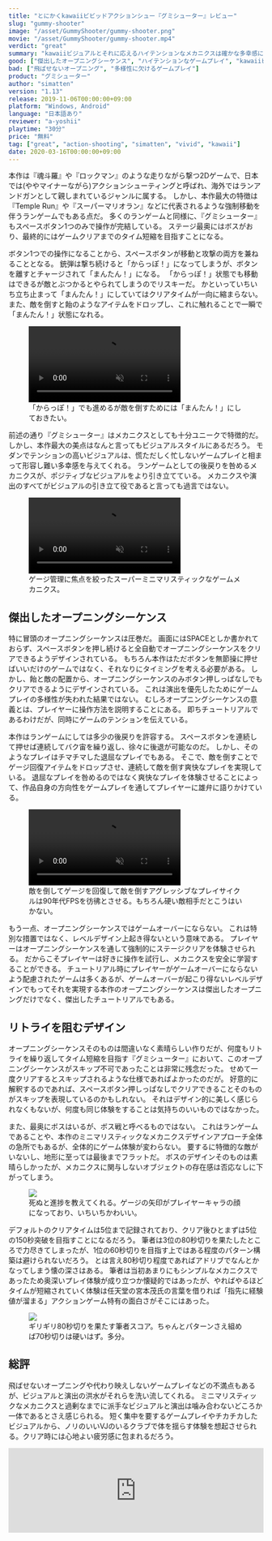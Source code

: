 ```yaml
---
title: "とにかくkawaiiビビッドアクションシュー『グミシューター』レビュー"
slug: "gummy-shooter"
image: "/asset/GummyShooter/gummy-shooter.png"
movie: "/asset/GummyShooter/gummy-shooter.mp4"
verdict: "great"
summary: "kawaiiビジュアルとそれに応えるハイテンションなメカニクスは確かな多幸感に満ちている。作品の姿勢をゲームプレイを通してプレイヤーに語りかけるオープニングシーケンスはゲームならではな演出手法として一級品。"
good: ["傑出したオープニングシーケンス", "ハイテンションなゲームプレイ", "kawaiiビジュアル"]
bad: ["飛ばせないオープニング", "多様性に欠けるゲームプレイ"]
product: "グミシューター"
author: "simatten"
version: "1.13"
release: 2019-11-06T00:00:00+09:00
platform: "Windows, Android"
language: "日本語あり"
reviewer: "a-yoshii"
playtime: "30分"
price: "無料"
tag: ["great", "action-shooting", "simatten", "vivid", "kawaii"]
date: 2020-03-16T00:00:00+09:00
---
```


本作は『魂斗羅』や『ロックマン』のような走りながら撃つ2Dゲームで、日本では(ややマイナーながら)アクションシューティングと呼ばれ、海外ではランアンドガンとして親しまれているジャンルに属する。
しかし、本作最大の特徴は『Temple Run』や『スーパーマリオラン』などに代表されるような強制移動を伴うランゲームでもある点だ。
多くのランゲームと同様に、『グミシューター』もスペースボタン1つのみで操作が完結している。
ステージ最奥にはボスがおり、最終的にはゲームクリアまでのタイム短縮を目指すことになる。

ボタン1つでの操作になることから、スペースボタンが移動と攻撃の両方を兼ねることとなる。
銃弾は撃ち続けると「からっぽ！」になってしまうが、ボタンを離すとチャージされて「まんたん！」になる。
「からっぽ！」状態でも移動はできるが敵とぶつかるとやられてしまうのでリスキーだ。
かといっていちいち立ち止まって「まんたん！」にしていてはクリアタイムが一向に縮まらない。
また、敵を倒すと飴のようなアイテムをドロップし、これに触れることで一瞬で「まんたん！」状態になれる。

<figure>
	<video playsinline autoplay muted loop src="/asset/GummyShooter/empty.mp4"></video>
	<figcaption>「からっぽ！」でも進めるが敵を倒すためには「まんたん！」にしておきたい。</figcaption>
</figure>

前述の通り『グミシューター』はメカニクスとしても十分ユニークで特徴的だ。
しかし、本作最大の美点はなんと言ってもビジュアルスタイルにあるだろう。
モダンでテンションの高いビジュアルは、慌ただしく忙しないゲームプレイと相まって形容し難い多幸感を与えてくれる。
ランゲームとしての後戻りを咎めるメカニクスが、ポジティブなビジュアルをより引き立てている。
メカニクスや演出のすべてがビジュアルの引き立て役であると言っても過言ではない。

<figure>
	<video playsinline autoplay muted loop src="/asset/GummyShooter/hopping.mp4"></video>
	<figcaption>ゲージ管理に焦点を絞ったスーパーミニマリスティックなゲームメカニクス。</figcaption>
</figure>

## 傑出したオープニングシーケンス
特に冒頭のオープニングシーケンスは圧巻だ。
画面にはSPACEとしか書かれておらず、スペースボタンを押し続けると全自動でオープニングシーケンスをクリアできるようデザインされている。
もちろん本作はただボタンを無節操に押せばいいだけのゲームではなく、それなりにタイミングを考える必要がある。
しかし、飴と敵の配置から、オープニングシーケンスのみボタン押しっぱなしでもクリアできるようにデザインされている。
これは演出を優先したためにゲームプレイの多様性が失われた結果ではない。
むしろオープニングシーケンスの意義とは、プレイヤーに操作方法を説明することにある。
即ちチュートリアルであるわけだが、同時にゲームのテンションを伝えている。

本作はランゲームにしては多少の後戻りを許容する。
スペースボタンを連続して押せば連続してバク宙を繰り返し、徐々に後退が可能なのだ。
しかし、そのようなプレイはチマチマした退屈なプレイでもある。
そこで、敵を倒すことでゲージ回復アイテムをドロップさせ、連続して敵を倒す爽快なプレイを実現している。
退屈なプレイを咎めるのではなく爽快なプレイを体験させることによって、作品自身の方向性をゲームプレイを通してプレイヤーに雄弁に語りかけている。

<figure>
	<video playsinline autoplay muted loop src="/asset/GummyShooter/aggressive.mp4"></video>
	<figcaption>敵を倒してゲージを回復して敵を倒すアグレッシブなプレイサイクルは90年代FPSを彷彿とさせる。もちろん硬い敵相手だとこうはいかない。</figcaption>
</figure>

もう一点、オープニングシーケンスではゲームオーバーにならない。
これは特別な措置ではなく、レベルデザイン上起き得ないという意味である。
プレイヤーはオープニングシーケンスを通して強制的にステージクリアを体験させられる。
だからこそプレイヤーは好きに操作を試行し、メカニクスを安全に学習することができる。
チュートリアル時にプレイヤーがゲームオーバーにならないよう配慮されたゲームは多くあるが、ゲームオーバーが起こり得ないレベルデザインでもってそれを実現する本作のオープニングシーケンスは傑出したオープニングだけでなく、傑出したチュートリアルでもある。

## リトライを阻むデザイン
オープニングシーケンスそのものは間違いなく素晴らしい作りだが、何度もリトライを繰り返してタイム短縮を目指す『グミシューター』において、このオープニングシーケンスがスキップ不可であったことは非常に残念だった。
せめて一度クリアするとスキップされるような仕様であればよかったのだが。
好意的に解釈するのであれば、スペースボタン押しっぱなしでクリアできることそのものがスキップを表現しているのかもしれない。
それはデザイン的に美しく感じられなくもないが、何度も同じ体験をすることは気持ちのいいものではなかった。

また、最奥にボスはいるが、ボス戦と呼べるものではない。
これはランゲームであることや、本作のミニマリスティックなメカニクスデザインアプローチ全体の急所でもあるが、全体的にゲーム体験が変わらない。
要するに特徴的な敵がいないし、地形に至っては最後までフラットだ。
ボスのデザインそのものは素晴らしかったが、メカニクスに関与しないオブジェクトの存在感は否応なしに下がってしまう。

<figure>
	<img src="/asset/GummyShooter/gameover.png">
	<figcaption>死ぬと進捗を教えてくれる。ゲージの矢印がプレイヤーキャラの顔になっており、いちいちかわいい。</figcaption>
</figure>

デフォルトのクリアタイムは5位まで記録されており、クリア後ひとまずは5位の150秒突破を目指すことになるだろう。
筆者は3位の80秒切りを果たしたところで力尽きてしまったが、1位の60秒切りを目指す上ではある程度のパターン構築は避けられないだろう。
とは言え80秒切り程度であればアドリブでなんとかなってしまう懐の深さはある。
筆者は当初あまりにもシンプルなメカニクスであったため奥深いプレイ体験が成り立つか懐疑的ではあったが、やればやるほどタイムが短縮されていく体験は任天堂の宮本茂氏の言葉を借りれば「指先に経験値が溜まる」アクションゲーム特有の面白さがそこにはあった。

<figure>
	<img src="/asset/GummyShooter/result.png">
	<figcaption>ギリギリ80秒切りを果たす筆者スコア。ちゃんとパターンさえ組めば70秒切りは硬いはず。多分。</figcaption>
</figure>

## 総評
飛ばせないオープニングや代わり映えしないゲームプレイなどの不満点もあるが、ビジュアルと演出の洪水がそれらを洗い流してくれる。
ミニマリスティックなメカニクスと過剰なまでに派手なビジュアルと演出は噛み合わないどころか一体であるとさえ感じられる。
短く集中を要するゲームプレイやチカチカしたビジュアルから、ノリのいいVJのいるクラブで体を揺らす体験を想起させられる。クリア時には心地よい疲労感に包まれるだろう。

<iframe src="https://itch.io/embed/511686" height="167" width="100%" frameborder="0">
	<a href="https://simatten.itch.io/gummy-shooter">GummyShooter/グミシューター by simatten</a>
</iframe>
